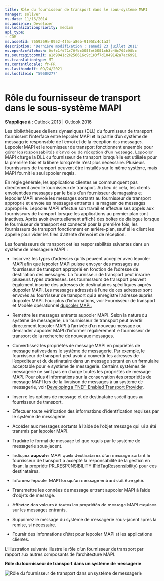 ```yaml
---
title: Rôle du fournisseur de transport dans le sous-système MAPI
manager: soliver
ms.date: 11/16/2014
ms.audience: Developer
ms.localizationpriority: medium
api_type:
- COM
ms.assetid: 7659369a-0952-4f5a-a86b-91958c4c1a3f
description: 'Derniére modification : samedi 23 juillet 2011'
ms.openlocfilehash: 0cfc1fd71e70fbc3555e63551cb3e48c708b98bc
ms.sourcegitcommit: a1d9041c20256616c9c183f7d1049142a7ac6991
ms.translationtype: MT
ms.contentlocale: fr-FR
ms.lasthandoff: 09/24/2021
ms.locfileid: "59609277"
---
```

# <a name="transport-provider-role-in-the-mapi-subsystem"></a>Rôle du fournisseur de transport dans le sous-système MAPI
  
**S’applique à** : Outlook 2013 | Outlook 2016 
  
Les bibliothèques de liens dynamiques (DLL) du fournisseur de transport fournissent l’interface entre lepooler MAPI et la partie d’un système de messagerie responsable de l’envoi et de la réception des messages. Lepooler MAPI et le fournisseur de transport fonctionnent ensemble pour gérer les responsabilités d’envoi ou de réception d’un message. Lepooler MAPI charge la DLL du fournisseur de transport lorsqu’elle est utilisée pour la première fois et la libère lorsqu’elle n’est plus nécessaire. Plusieurs fournisseurs de transport peuvent être installés sur le même système, mais MAPI fournit le seul spooler requis.
  
En règle générale, les applications clientes ne communiquent pas directement avec le fournisseur de transport. Au lieu de cela, les clients envoient des messages par le biais d’un fournisseur de magasins et lepooler MAPI envoie les messages sortants au fournisseur de transport approprié et envoie les messages entrants à la magasin de messages appropriée. Lepooler MAPI effectue son travail et effectue ses appels aux fournisseurs de transport lorsque les applications au premier plan sont inactives. Après avoir éventuellement affiché des boîtes de dialogue lorsque le fournisseur de transport est connecté pour la première fois, les fournisseurs de transport fonctionnent en arrière-plan, sauf si le client les appelle pour vider les files d’attente d’envoi et de réception. 
  
Les fournisseurs de transport ont les responsabilités suivantes dans un système de messagerie MAPI :
  
- Inscrivez les types d’adresses qu’ils peuvent accepter avec lepooler MAPI afin que lepooler MAPI puisse envoyer des messages au fournisseur de transport approprié en fonction de l’adresse de destination des messages. Un fournisseur de transport peut inscrire plusieurs types d’adresses. Les fournisseurs de transport peuvent également inscrire des adresses de destinataires spécifiques auprès dupooler MAPI. Les messages adressés à l’une de ces adresses sont envoyés au fournisseur de transport qui a enregistré l’adresse auprès dupooler MAPI. Pour plus d’informations, voir Fournisseur de transport et Modèle opérationnel [dupooler MAPI.](transport-provider-and-mapi-spooler-operational-model.md)
    
- Remettre les messages entrants aupooler MAPI. Selon la nature du système de messagerie, un fournisseur de transport peut avertir directement lepooler MAPI à l’arrivée d’un nouveau message ou demander aupooler MAPI d’informer régulièrement le fournisseur de transport de la recherche de nouveaux messages.
    
- Convertissez les propriétés de message MAPI en propriétés de message natives dans le système de messagerie. Par exemple, le fournisseur de transport peut avoir à convertir les adresses de l’expéditeur et du destinataire dans un message sortant en un formulaire acceptable pour le système de messagerie. Certains systèmes de messagerie ne sont pas en charge toutes les propriétés de message MAPI. Pour plus d’informations sur la conservation des propriétés de message MAPI lors de la livraison de messages à un système de messagerie, voir [Developing a TNEF-Enabled Transport Provider](developing-a-tnef-enabled-transport-provider.md).
    
- Inscrire les options de message et de destinataire spécifiques au fournisseur de transport.
    
- Effectuer toute vérification des informations d’identification requises par le système de messagerie.
    
- Accéder aux messages sortants à l’aide de l’objet message qui lui a été transmis par lepooler MAPI.
    
- Traduire le format de message tel que requis par le système de messagerie sous-jacent.
    
- Indiquez **aupooler** MAPI quels destinataires d’un message sortant le fournisseur de transport a accepté la responsabilité de la gestion en fixant la propriété PR_RESPONSIBILITY ([PidTagResponsibility](pidtagresponsibility-canonical-property.md)) pour ces destinataires.
    
- Informez lepooler MAPI lorsqu’un message entrant doit être géré.
    
- Transmettre les données de message entrant aupooler MAPI à l’aide d’objets de message.
    
- Affectez des valeurs à toutes les propriétés de message MAPI requises sur les messages entrants.
    
- Supprimez le message du système de messagerie sous-jacent après la remise, si nécessaire.
    
- Fournir des informations d’état pour lepooler MAPI et les applications clientes.
    
L’illustration suivante illustre le rôle d’un fournisseur de transport par rapport aux autres composants de l’architecture MAPI.
  
**Rôle du fournisseur de transport dans un système de messagerie**
  
![Rôle du fournisseur de transport dans un système de messagerie](media/xp01.gif "Rôle du fournisseur de transport dans un système de messagerie")
  

